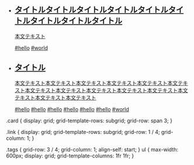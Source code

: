 <ul>
  <li class="card">
  <a class="link" href="https://example.com/">
    <h2 class="title">タイトルタイトルタイトルタイトルタイトルタイトルタイトルタイトルタイトル</h2>
    <p class="description">本文テキスト</p>
  </a>
  <p class="tags">
    <a href="https://example.com/hello/">#hello</a>
    <a href="https://example.com/world/">#world</a>
  </p>
</li>
<li class="card">
  <a class="link" href="https://example.com/">
    <h2 class="title">タイトル</h2>
    <p class="description">本文テキスト本文テキスト本文テキスト本文テキスト本文テキスト本文テキスト本文テキスト本文テキスト本文テキスト本文テキスト本文テキスト本文テキスト本文テキスト本文テキスト</p>
  </a>
  <p class="tags">
    <a href="https://example.com/hello/">#hello</a>
      <a href="https://example.com/hello/">#hello</a>
      <a href="https://example.com/hello/">#hello</a>
    <a href="https://example.com/hello/">#hello</a>
    <a href="https://example.com/hello/">#hello</a>
    <a href="https://example.com/hello/">#hello</a>
    <a href="https://example.com/world/">#world</a>
  </p>
</li>
</ul>



.card {
  display: grid;
  grid-template-rows: subgrid;
  grid-row: span 3;
}

.link {
  display: grid;
  grid-template-rows: subgrid;
  grid-row: 1 / 4;
  grid-column: 1;
}

.tags {
  grid-row: 3 / 4;
  grid-column: 1;
  align-self: start;
}
ul {
  max-width: 600px;
  display: grid;
  grid-template-columns: 1fr 1fr;
}
